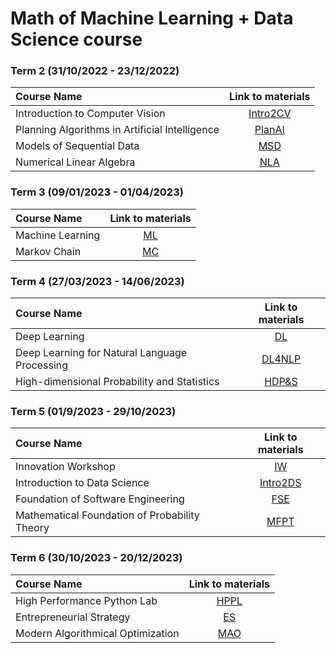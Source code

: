 # Math of Machine Learning + Data Science course 

### Term 2 (31/10/2022 - 23/12/2022)
| Course Name| Link to materials |
| :----------- | :-----------: | 
|Introduction to Computer Vision| [Intro2CV](https://github.com/bichuyen99/My_MSc/tree/Intro2CV)|
|Planning Algorithms in Artificial Intelligence| [PlanAI](https://github.com/bichuyen99/My_MSc/tree/PlanAI)|
|Models of Sequential Data| [MSD](https://github.com/bichuyen99/My_MSc/tree/MSD)|
|Numerical Linear Algebra| [NLA](https://github.com/bichuyen99/My_MSc/tree/NLA)|

### Term 3 (09/01/2023 - 01/04/2023)
| Course Name| Link to materials |
| :----------- | :-----------: | 
|Machine Learning| [ML](https://github.com/bichuyen99/My_MSc/tree/ML)|
|Markov Chain| [MC](https://github.com/bichuyen99/My_MSc/tree/MC)|'

### Term 4 (27/03/2023 - 14/06/2023)
| Course Name| Link to materials |
| :----------- | :-----------: | 
|Deep Learning| [DL](https://github.com/bichuyen99/My_MSc/tree/DL)|
|Deep Learning for Natural Language Processing| [DL4NLP](https://github.com/bichuyen99/My_MSc/tree/DL4NLP)|
|High-dimensional Probability and Statistics| [HDP&S](https://github.com/bichuyen99/My_MSc/tree/HDPS)|

### Term 5 (01/9/2023 - 29/10/2023)
| Course Name| Link to materials |
| :----------- | :-----------: | 
|Innovation Workshop| [IW](https://github.com/bichuyen99/My_MSc/tree/IW)|
|Introduction to Data Science| [Intro2DS](https://github.com/bichuyen99/My_MSc/tree/Intro2DS)|
|Foundation of Software Engineering| [FSE](https://github.com/bichuyen99/My_MSc/tree/FSE)|
|Mathematical Foundation of Probability Theory| [MFPT](https://github.com/bichuyen99/My_MSc/tree/MFPT)|

### Term 6 (30/10/2023 - 20/12/2023)
| Course Name| Link to materials |
| :----------- | :-----------: | 
|High Performance Python Lab| [HPPL](https://github.com/bichuyen99/My_MSc/tree/HPPL)|
|Entrepreneurial Strategy| [ES](https://github.com/bichuyen99/My_MSc/tree/ES)|
|Modern Algorithmical Optimization| [MAO](https://github.com/bichuyen99/My_MSc/tree/MAO)|
